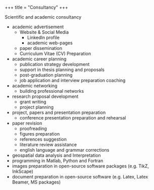 +++
title = "Consultancy"
+++

Scientific and academic consultancy
- academic advertisement
   - Website & Social Media
       - LinkedIn profile
       - academic web-pages
   - paper dissemination
   - Curriculum Vitae (CV) Preparation
- academic career planning
   - publication strategy development
   - support in thesis planning and proposals
   - post-graduation planning
   - job application and interview preparation coaching
- academic networking
   - building professional networks
- research proposal development
   - grant writing
   - project planning
- project, papers and presentation preparation
   - conference presentation preparation and rehearsal
- paper revision
   - proofreading
   - figures preparation
   - references suggestion
   - literature review assistance
   - english language and grammar corrections
- geospatial data analysis and Interpretation
- programming in Matlab, Python and Fortran
- images preparation in open-source software packages (e.g. TikZ, InkScape)
- document preparation in open-source software (e.g. Latex, Latex Beamer, MS packages)